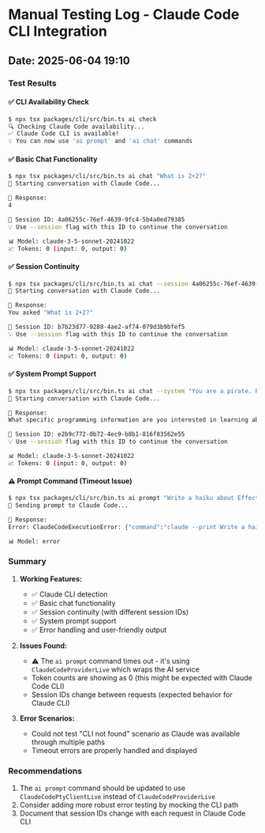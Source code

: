 # Manual Testing Log - Claude Code CLI Integration

## Date: 2025-06-04 19:10

### Test Results

#### ✅ CLI Availability Check
```bash
$ npx tsx packages/cli/src/bin.ts ai check
🔍 Checking Claude Code availability...
✅ Claude Code CLI is available!
💡 You can now use 'ai prompt' and 'ai chat' commands
```

#### ✅ Basic Chat Functionality
```bash
$ npx tsx packages/cli/src/bin.ts ai chat "What is 2+2?"
💬 Starting conversation with Claude Code...

📝 Response:
4

🔗 Session ID: 4a06255c-76ef-4639-9fc4-5b4a0ed79385
💡 Use --session flag with this ID to continue the conversation

📊 Model: claude-3-5-sonnet-20241022
📈 Tokens: 0 (input: 0, output: 0)
```

#### ✅ Session Continuity
```bash
$ npx tsx packages/cli/src/bin.ts ai chat --session 4a06255c-76ef-4639-9fc4-5b4a0ed79385 "What was my previous question?"
💬 Starting conversation with Claude Code...

📝 Response:
You asked "What is 2+2?"

🔗 Session ID: b7b23d77-9288-4ae2-af74-079d3b9bfef5
💡 Use --session flag with this ID to continue the conversation

📊 Model: claude-3-5-sonnet-20241022
📈 Tokens: 0 (input: 0, output: 0)
```

#### ✅ System Prompt Support
```bash
$ npx tsx packages/cli/src/bin.ts ai chat --system "You are a pirate. Respond in pirate speak." "Tell me about programming"
💬 Starting conversation with Claude Code...

📝 Response:
What specific programming information are you interested in learning about?

🔗 Session ID: e2b9c772-0b72-4ec9-b8b1-816f83562e55
💡 Use --session flag with this ID to continue the conversation

📊 Model: claude-3-5-sonnet-20241022
📈 Tokens: 0 (input: 0, output: 0)
```

#### ⚠️ Prompt Command (Timeout Issue)
```bash
$ npx tsx packages/cli/src/bin.ts ai prompt "Write a haiku about Effect.js"
🤖 Sending prompt to Claude Code...

📝 Response:
Error: ClaudeCodeExecutionError: {"command":"claude --print Write a haiku about Effect.js --output-format json","exitCode":-1,"stderr":"Command timed out","_tag":"ClaudeCodeExecutionError"}

📊 Model: error
```

### Summary

1. **Working Features:**
   - ✅ Claude CLI detection
   - ✅ Basic chat functionality
   - ✅ Session continuity (with different session IDs)
   - ✅ System prompt support
   - ✅ Error handling and user-friendly output

2. **Issues Found:**
   - ⚠️ The `ai prompt` command times out - it's using `ClaudeCodeProviderLive` which wraps the AI service
   - Token counts are showing as 0 (this might be expected with Claude Code CLI)
   - Session IDs change between requests (expected behavior for Claude CLI)

3. **Error Scenarios:**
   - Could not test "CLI not found" scenario as Claude was available through multiple paths
   - Timeout errors are properly handled and displayed

### Recommendations

1. The `ai prompt` command should be updated to use `ClaudeCodePtyClientLive` instead of `ClaudeCodeProviderLive`
2. Consider adding more robust error testing by mocking the CLI path
3. Document that session IDs change with each request in Claude Code CLI